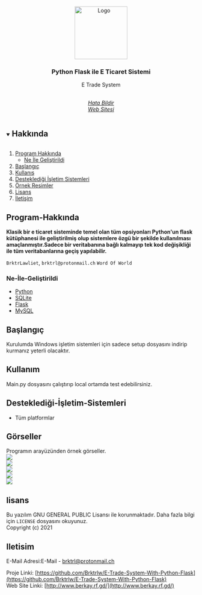 



<br />
<p align="center">
  <a href="https://github.com/Brktrlw/E-Trade-System-With-Python-Flask">
    <img src="/images/icon.ico" alt="Logo" width="140" height="140">
  </a>

  <h3 align="center">Python Flask ile E Ticaret Sistemi</h3>

  <p align="center">
    E Trade System
    <br />
    <br />
    <p align="center"><address>
      <div align="center">
    <a href="mailto:brktrl@protonmail.ch">Hata Bildir</a>
    <br>
    <a href="http://www.berkay.rf.gd/" target="_blank">Web Sitesi</a>
    </div>
    </address>
    </p>
  </p>
</p>



<details open="open">
  <summary><h2 style="display: inline-block">Hakkında</h2></summary>
  <ol>
    <li>
      <a href="#Program-Hakkında">Program Hakkında</a>
      <ul>
        <li><a href="#Ne-İle-Geliştirildi">Ne İle Geliştirildi</a></li>
      </ul>
    </li>
    <li>
      <a href="#Başlangıç">Başlangıç</a> 
    </li>
    <li><a href="#Kullanım">Kullanış</a></li>
    <li><a href="#Desteklediği-İşletim-Sistemleri">Desteklediği İşletim Sistemleri</a>
    <li><a href="#Görseller">Örnek Resimler</a>
    <li><a href="#lisans">Lisans</a></li>
    <li><a href="#Iletisim">İletişim</a></li>
  </ol>
</details>

## Program-Hakkında

**Klasik bir e ticaret sisteminde temel olan tüm opsiyonları Python'un flask kütüphanesi ile geliştirilmiş olup sistemlere özgü bir şekilde kullanılması amaçlanmıştır.Sadece bir veritabanına bağlı kalmayıp tek kod değişikliği ile tüm veritabanlarına geçiş yapılabilir.**


`BrktrLawliet`,
`brktrl@protonmail.ch`
`Word Of World`


### Ne-İle-Geliştirildi

* [Python](https://www.python.org)
* [SQLite](https://www.sqlite.org/index.html)
* [Flask](https://flask.palletsprojects.com/en/2.0.x/)
* [MySQL](https://www.mysql.com)

## Başlangıç

Kurulumda Windows işletim sistemleri için sadece setup dosyasını indirip kurmanız yeterli olacaktır.


## Kullanım

Main.py dosyasını çalıştırıp local ortamda test edebilirsiniz.

## Desteklediği-İşletim-Sistemleri
* Tüm platformlar

## Görseller
Programın arayüzünden örnek görseller.
<br>
<img src="images/Picture1.PNG"></img><br>
<img src="images/Picture2.PNG"></img><br>
<img src="images/Picture3.PNG"></img><br>
<img src="images/Picture4.PNG"></img><br>
<img src="images/Picture5.PNG"></img><br>
## lisans
Bu yazılım GNU GENERAL PUBLIC Lisansı ile korunmaktadır. Daha fazla bilgi için `LICENSE` dosyasını okuyunuz.
<br>Copyright (c) 2021 


## Iletisim

E-Mail Adresi:E-Mail - brktrl@protonmail.ch

Proje Linki: [https://github.com/Brktrlw/E-Trade-System-With-Python-Flask](https://github.com/Brktrlw/E-Trade-System-With-Python-Flask)<br>
Web Site Linki: [http://www.berkay.rf.gd/](http://www.berkay.rf.gd/)





